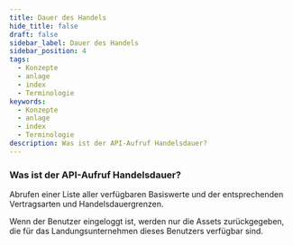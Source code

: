 ```yaml
---
title: Dauer des Handels
hide_title: false
draft: false
sidebar_label: Dauer des Handels
sidebar_position: 4
tags:
  - Konzepte
  - anlage
  - index
  - Terminologie
keywords:
  - Konzepte
  - anlage
  - index
  - Terminologie
description: Was ist der API-Aufruf Handelsdauer?
---
```


### Was ist der API-Aufruf Handelsdauer?

Abrufen einer Liste aller verfügbaren Basiswerte und der entsprechenden Vertragsarten und Handelsdauergrenzen.

Wenn der Benutzer eingeloggt ist, werden nur die Assets zurückgegeben, die für das Landungsunternehmen dieses Benutzers verfügbar sind.
